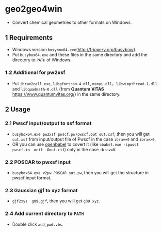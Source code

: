 # geo2geo4win
* Convert chemical geometries to other formats on Windows.

## 1 Requirements
* Windows version `busybox64.exe`(<http://frippery.org/busybox/>).
* Put `busybox64.exe` and these files in the same directory and add the directory to `PATH` of Windows.

### 1.2 Additional for pw2xsf
* Put `ibrav2cell.exe`, `libgfortran-4.dll`, `msmpi.dll`，`libwinpthread-1.dll` and `libquadmath-0.dll` (from **Quantum VITAS** <https://www.quantumvitas.org/>) in the same directory.

## 2 Usage
### 2.1 Pwscf input/output to xsf format
* `busybox64.exe pw2xsf pwscf.pw/pwscf.out out.xsf`, then you will get `out.xsf` from input/output file of Pwscf in the case `ibrav=0` and `ibrav>0`.
* OR you can use [openbabel](https://github.com/openbabel/openbabel) to covert it (like `obabel.exe -ipwscf  pwscf.in -ocif -Oout.cif`) only in the case `ibrav=0`. 

### 2.2 POSCAR to pwxsf input 
* `busybox64.exe v2pw POSCAR out.pw`, then you will get the structure in pwscf input format.

### 2.3 Gaussian gjf to xyz format 
* `gjf2xyz  g09.gjf`, then you will get `g09.xyz`.

### 2.4 Add current directory to `PATH`
* Double click `add_pwd.vbs`.
